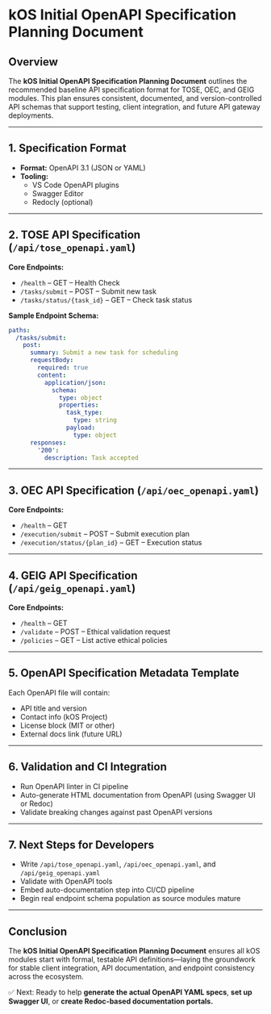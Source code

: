 # kOS Initial OpenAPI Specification Planning Document

## Overview

The **kOS Initial OpenAPI Specification Planning Document** outlines the recommended baseline API specification format for TOSE, OEC, and GEIG modules. This plan ensures consistent, documented, and version-controlled API schemas that support testing, client integration, and future API gateway deployments.

---

## 1. Specification Format

- **Format:** OpenAPI 3.1 (JSON or YAML)
- **Tooling:**
  - VS Code OpenAPI plugins
  - Swagger Editor
  - Redocly (optional)

---

## 2. TOSE API Specification (`/api/tose_openapi.yaml`)

**Core Endpoints:**

- `/health` – GET – Health Check
- `/tasks/submit` – POST – Submit new task
- `/tasks/status/{task_id}` – GET – Check task status

**Sample Endpoint Schema:**

```yaml
paths:
  /tasks/submit:
    post:
      summary: Submit a new task for scheduling
      requestBody:
        required: true
        content:
          application/json:
            schema:
              type: object
              properties:
                task_type:
                  type: string
                payload:
                  type: object
      responses:
        '200':
          description: Task accepted
```

---

## 3. OEC API Specification (`/api/oec_openapi.yaml`)

**Core Endpoints:**

- `/health` – GET
- `/execution/submit` – POST – Submit execution plan
- `/execution/status/{plan_id}` – GET – Execution status

---

## 4. GEIG API Specification (`/api/geig_openapi.yaml`)

**Core Endpoints:**

- `/health` – GET
- `/validate` – POST – Ethical validation request
- `/policies` – GET – List active ethical policies

---

## 5. OpenAPI Specification Metadata Template

Each OpenAPI file will contain:

- API title and version
- Contact info (kOS Project)
- License block (MIT or other)
- External docs link (future URL)

---

## 6. Validation and CI Integration

- Run OpenAPI linter in CI pipeline
- Auto-generate HTML documentation from OpenAPI (using Swagger UI or Redoc)
- Validate breaking changes against past OpenAPI versions

---

## 7. Next Steps for Developers

- Write `/api/tose_openapi.yaml`, `/api/oec_openapi.yaml`, and `/api/geig_openapi.yaml`
- Validate with OpenAPI tools
- Embed auto-documentation step into CI/CD pipeline
- Begin real endpoint schema population as source modules mature

---

## Conclusion

The **kOS Initial OpenAPI Specification Planning Document** ensures all kOS modules start with formal, testable API definitions—laying the groundwork for stable client integration, API documentation, and endpoint consistency across the ecosystem.

✅ Next: Ready to help **generate the actual OpenAPI YAML specs**, **set up Swagger UI**, or **create Redoc-based documentation portals.**

